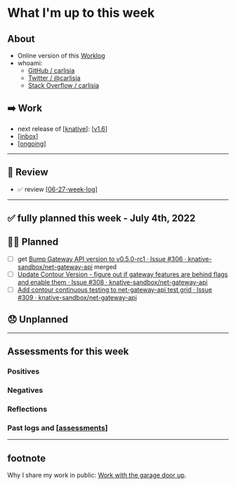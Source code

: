 # What I'm up to this week

## About
- Online version of this [Worklog](https://carlisia.github.io/carlisia/)
- whoami:
  - [GitHub / carlisia](https://github.com/carlisia)
  - [Twitter / @carlisia](https://twitter.com/carlisia)
  - [Stack Overflow / carlisia](https://stackoverflow.com/users/3389881/carlisia)

## ➡️ Work
- next release of [[knative]]: [[v1.6]]
- [[inbox]]
- [[ongoing]]

---
## 📝 Review
- ✅ review [[06-27-week-log]]
---
## ✅ fully planned this week - July 4th, 2022
## 🙋‍♀️ Planned
- [ ] get [Bump Gateway API version to v0.5.0-rc1 · Issue #306 · knative-sandbox/net-gateway-api](https://github.com/knative-sandbox/net-gateway-api/issues/306) merged
- [ ] [Update Contour Version - figure out if gateway features are behind flags and enable them · Issue #308 · knative-sandbox/net-gateway-api](https://github.com/knative-sandbox/net-gateway-api/issues/308)
- [ ] [Add contour continuous testing to net-gateway-api test grid · Issue #309 · knative-sandbox/net-gateway-api](https://github.com/knative-sandbox/net-gateway-api/issues/309)

## 😞 Unplanned
---
## Assessments for this week
### Positives
### Negatives
### Reflections
### Past logs and [[assessments]]
---
## footnote
Why I share my work in public: [Work with the garage door up](https://notes.andymatuschak.org/z21cgR9K3UcQ5a7yPsj2RUim3oM2TzdBByZu).

[//begin]: # "Autogenerated link references for markdown compatibility"
[knative]: learning/knative.md "knative"
[v1.6]: contributions/v1.6.md "v1.6"
[inbox]: contributions/inbox.md "inbox"
[ongoing]: knative/ongoing.md "ongoing"
[06-27-week-log]: 2022/06-jun/06-27-week-log.md "log week of June 27th"
[assessments]: 2022/assessments.md "assessments"
[//end]: # "Autogenerated link references"